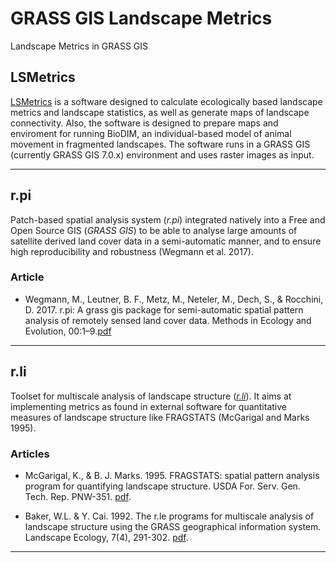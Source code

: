 # GRASS GIS Landscape Metrics
Landscape Metrics in GRASS GIS

## LSMetrics
[LSMetrics](https://github.com/LEEClab/LS_METRICS) is a software designed to calculate ecologically based landscape metrics and landscape statistics, as well as generate maps of landscape connectivity. Also, the software is designed to prepare maps and enviroment for running BioDIM, an individual-based model of animal movement in fragmented landscapes. The software runs in a GRASS GIS (currently GRASS GIS 7.0.x) environment and uses raster images as input.

---

## r.pi
Patch-based spatial analysis system (*r.pi*) integrated natively into a Free and Open Source GIS (*GRASS GIS*) to be able to analyse large amounts of satellite derived land cover data in a semi-automatic manner, and to ensure high reproducibility and robustness (Wegmann et al. 2017).

### Article
- Wegmann, M., Leutner, B. F., Metz, M., Neteler, M., Dech, S., & Rocchini, D. 2017. r.pi: A grass gis package for semi-automatic spatial pattern analysis of remotely sensed land cover data. Methods in Ecology and Evolution, 00:1–9.[pdf]()

---

## r.li
Toolset for multiscale analysis of landscape structure ([*r.li*](https://grass.osgeo.org/grass72/manuals/r.li.html#references)). It aims at implementing metrics as found in external software for quantitative measures of landscape structure like FRAGSTATS (McGarigal and Marks 1995).

### Articles
- McGarigal, K., & B. J. Marks. 1995. FRAGSTATS: spatial pattern analysis program for quantifying landscape structure. USDA For. Serv. Gen. Tech. Rep. PNW-351. [pdf]().

- Baker, W.L. & Y. Cai. 1992. The r.le programs for multiscale analysis of landscape structure using the GRASS geographical information system. Landscape Ecology, 7(4), 291-302. [pdf]().

---
